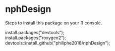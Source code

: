 # nphDesign
Steps to install this package on your R console.

install.packages("devtools");            
install.packages("roxygen2");                        
devtools::install_github("philiphe2018/nphDesign"); 
